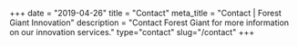 +++
date = "2019-04-26"
title = "Contact"
meta_title = "Contact | Forest Giant Innovation"
description = "Contact Forest Giant for more information on our innovation services."
type="contact"
slug="/contact"
+++

